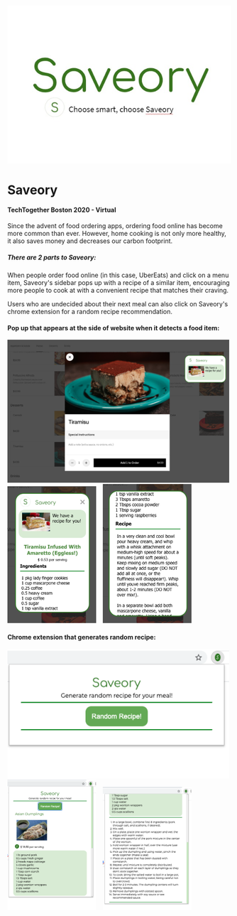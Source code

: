 ![thumbnail](/demo/thumbnail.jpg)
</br>
# Saveory
#### TechTogether Boston 2020 - Virtual

Since the advent of food ordering apps, ordering food online has become more common than ever. However, home cooking is not only more healthy, it also saves money and decreases our carbon footprint.

##### There are 2 parts to Saveory: <br>
When people order food online (in this case, UberEats) and click on a menu item, Saveory's sidebar pops up with a recipe of a similar item, encouraging more people to cook at with a convenient recipe that matches their craving.

Users who are undecided about their next meal can also click on Saveory's chrome extension for a random recipe recommendation.

#### Pop up that appears at the side of website when it detects a food item:<br>
<img src="/demo/side_popup.png" alt="side pop up" width=500> <br>
<img src="/demo/side_popup1.png" alt="side pop up" width=200> &ensp;
<img src="/demo/side_popup2.png" alt="side pop up" width=200> 

#### Chrome extension that generates random recipe:<br>
<img src="/demo/extension_popup.png" alt="extension pop up" width=500> <br>
<img src="/demo/extension_popup1.png" alt="extension pop up" width=200> &ensp;
<img src="/demo/extension_popup2.png" alt="extension pop up" width=200> 

